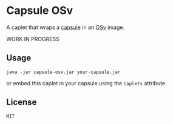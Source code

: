 # Capsule OSv

A caplet that wraps a [capsule](https://github.com/puniverse/capsule) in an [OSv](http://osv.io/) image.

WORK IN PROGRESS

## Usage

    java -jar capsule-osv.jar your-capsule.jar

or embed this caplet in your capsule using the `Caplets` attribute.

## License

    MIT

